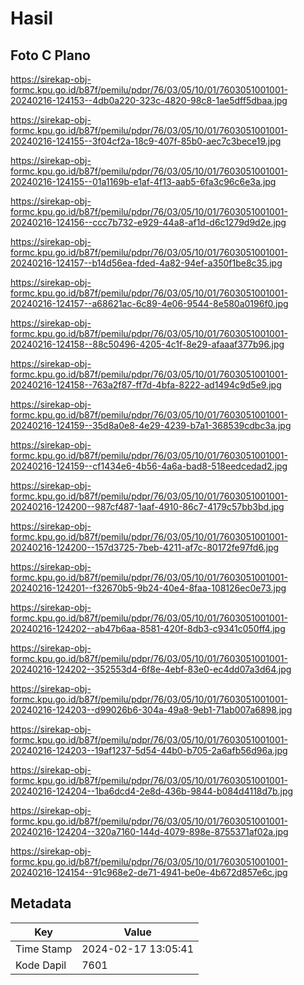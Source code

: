 # Hasil

## Foto C Plano

https://sirekap-obj-formc.kpu.go.id/b87f/pemilu/pdpr/76/03/05/10/01/7603051001001-20240216-124153--4db0a220-323c-4820-98c8-1ae5dff5dbaa.jpg

https://sirekap-obj-formc.kpu.go.id/b87f/pemilu/pdpr/76/03/05/10/01/7603051001001-20240216-124155--3f04cf2a-18c9-407f-85b0-aec7c3bece19.jpg

https://sirekap-obj-formc.kpu.go.id/b87f/pemilu/pdpr/76/03/05/10/01/7603051001001-20240216-124155--01a1169b-e1af-4f13-aab5-6fa3c96c6e3a.jpg

https://sirekap-obj-formc.kpu.go.id/b87f/pemilu/pdpr/76/03/05/10/01/7603051001001-20240216-124156--ccc7b732-e929-44a8-af1d-d6c1279d9d2e.jpg

https://sirekap-obj-formc.kpu.go.id/b87f/pemilu/pdpr/76/03/05/10/01/7603051001001-20240216-124157--b14d56ea-fded-4a82-94ef-a350f1be8c35.jpg

https://sirekap-obj-formc.kpu.go.id/b87f/pemilu/pdpr/76/03/05/10/01/7603051001001-20240216-124157--a68621ac-6c89-4e06-9544-8e580a0196f0.jpg

https://sirekap-obj-formc.kpu.go.id/b87f/pemilu/pdpr/76/03/05/10/01/7603051001001-20240216-124158--88c50496-4205-4c1f-8e29-afaaaf377b96.jpg

https://sirekap-obj-formc.kpu.go.id/b87f/pemilu/pdpr/76/03/05/10/01/7603051001001-20240216-124158--763a2f87-ff7d-4bfa-8222-ad1494c9d5e9.jpg

https://sirekap-obj-formc.kpu.go.id/b87f/pemilu/pdpr/76/03/05/10/01/7603051001001-20240216-124159--35d8a0e8-4e29-4239-b7a1-368539cdbc3a.jpg

https://sirekap-obj-formc.kpu.go.id/b87f/pemilu/pdpr/76/03/05/10/01/7603051001001-20240216-124159--cf1434e6-4b56-4a6a-bad8-518eedcedad2.jpg

https://sirekap-obj-formc.kpu.go.id/b87f/pemilu/pdpr/76/03/05/10/01/7603051001001-20240216-124200--987cf487-1aaf-4910-86c7-4179c57bb3bd.jpg

https://sirekap-obj-formc.kpu.go.id/b87f/pemilu/pdpr/76/03/05/10/01/7603051001001-20240216-124200--157d3725-7beb-4211-af7c-80172fe97fd6.jpg

https://sirekap-obj-formc.kpu.go.id/b87f/pemilu/pdpr/76/03/05/10/01/7603051001001-20240216-124201--f32670b5-9b24-40e4-8faa-108126ec0e73.jpg

https://sirekap-obj-formc.kpu.go.id/b87f/pemilu/pdpr/76/03/05/10/01/7603051001001-20240216-124202--ab47b6aa-8581-420f-8db3-c9341c050ff4.jpg

https://sirekap-obj-formc.kpu.go.id/b87f/pemilu/pdpr/76/03/05/10/01/7603051001001-20240216-124202--352553d4-6f8e-4ebf-83e0-ec4dd07a3d64.jpg

https://sirekap-obj-formc.kpu.go.id/b87f/pemilu/pdpr/76/03/05/10/01/7603051001001-20240216-124203--d99026b6-304a-49a8-9eb1-71ab007a6898.jpg

https://sirekap-obj-formc.kpu.go.id/b87f/pemilu/pdpr/76/03/05/10/01/7603051001001-20240216-124203--19af1237-5d54-44b0-b705-2a6afb56d96a.jpg

https://sirekap-obj-formc.kpu.go.id/b87f/pemilu/pdpr/76/03/05/10/01/7603051001001-20240216-124204--1ba6dcd4-2e8d-436b-9844-b084d4118d7b.jpg

https://sirekap-obj-formc.kpu.go.id/b87f/pemilu/pdpr/76/03/05/10/01/7603051001001-20240216-124204--320a7160-144d-4079-898e-8755371af02a.jpg

https://sirekap-obj-formc.kpu.go.id/b87f/pemilu/pdpr/76/03/05/10/01/7603051001001-20240216-124154--91c968e2-de71-4941-be0e-4b672d857e6c.jpg


## Metadata

| Key        | Value               |
| ---------- | ------------------- |
| Time Stamp | 2024-02-17 13:05:41 |
| Kode Dapil | 7601                |



